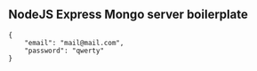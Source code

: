 ## NodeJS Express Mongo server boilerplate

```
{
	"email": "mail@mail.com",
	"password": "qwerty"
}
```